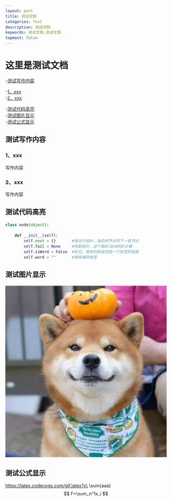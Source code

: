 ```yaml
---
layout: post
title: 测试文档
categories: Test
description: 测试文档
keywords: 测试文档,测试文档
topmost: false
---
```


# 这里是测试文档

-[测试写作内容](#测试写作内容)<br>

-[1、xxx](#1、xxx)<br>-[2、xxx](#2、xxx)<br>

-[测试代码高亮](#测试代码高亮)<br>
-[测试图片显示](#测试图片显示)<br>
-[测试公式显示](#测试公式显示)<br>

## 测试写作内容

### 1、xxx

写作内容

### 2、xxx

写作内容

## 测试代码高亮

```python
class node(object):

    def __init__(self):
        self.next = {}       #相当于指针，指向树节点的下一层节点
        self.fail = None     #失配指针，这个是AC自动机的关键
        self.isWord = False  #标记，用来判断是否是一个标签的结尾
        self.word = ""       #用来储存标签
```

## 测试图片显示

![picture](/assets/img/picture.png)

## 测试公式显示

https://latex.codecogs.com/gif.latex?x\ \sum{aaa} 
$$
F=\sum_n^1x_i
$$

